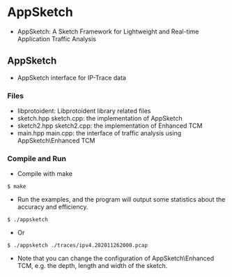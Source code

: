 # AppSketch
- AppSketch: A Sketch Framework for Lightweight and Real-time Application Traffic Analysis

## AppSketch
- AppSketch interface for IP-Trace data

### Files
- libprotoident: Libprotoident library related files
- sketch.hpp sketch.cpp: the implementation of AppSketch
- sketch2.hpp sketch2.cpp: the implementation of Enhanced TCM
- main.hpp main.cpp: the interface of traffic analysis using AppSketch\Enhanced TCM

### Compile and Run
- Compile with make
```
$ make
```
- Run the examples, and the program will output some statistics about the accuracy and efficiency. 
```
$ ./appsketch
```
- Or
```
$ ./appsketch ./traces/ipv4.202011262000.pcap
```
- Note that you can change the configuration of AppSketch\Enhanced TCM, e.g. the depth, length and width of the sketch.
